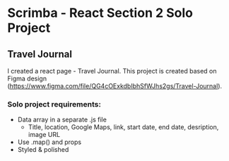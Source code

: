 # Scrimba - React Section 2 Solo Project
## Travel Journal

I created a react page - Travel Journal. This project is created based on Figma design (https://www.figma.com/file/QG4cOExkdbIbhSfWJhs2gs/Travel-Journal).

### Solo project requirements:
- Data array in a separate .js file
    - Title, location, Google Maps, link, start date, end date, desription, image URL
- Use .map() and props
- Styled & polished
